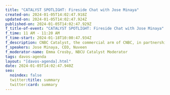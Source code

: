 ```yaml
---
title: "CATALYST SPOTLIGHT: Fireside Chat with Jose Minaya"
created-on: 2024-01-05T14:02:47.918Z
updated-on: 2024-01-05T14:02:47.924Z
published-on: 2024-01-05T14:02:47.929Z
f_title-of-event: "CATALYST SPOTLIGHT: Fireside Chat with Jose Minaya"
f_time: 11 AM - 11:20 AM
f_time-start: 2024-01-18T10:00:47.934Z
f_description: CNBC Catalyst, the commercial arm of CNBC, in partnership with Nuveen
f_speakers: Jose Minaya, CEO, Nuveen
f_moderator-name: Emma Crosby, NBCU Catalyst Moderator
tags: davos-agenda
layout: "[davos-agenda].html"
date: 2024-01-05T14:02:47.940Z
seo:
  noindex: false
  twitter:title: summary
  twitter:card: summary
---
```

